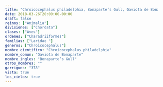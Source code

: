 ```yaml
---
title: "Chroicocephalus philadelphia, Bonaparte’s Gull, Gaviota de Bonaparte"
date: 2018-03-26T20:00:00-00:00
draft: false
reinos: ["Animalia"]
divisiones: ["Chordata"]
clases: ["Aves"]
ordenes: ["Charadriiformes"]
familias: ["Laridae "]
generos: ["Chroicocephalus"]
nombre_cientifico: "Chroicocephalus philadelphia"
nombre_comun: "Gaviota de Bonaparte"
nombre_ingles: "Bonaparte’s Gull"
otros_nombres: ""
garrigues: "378"
vista: true
los_cielos: true
---
```

